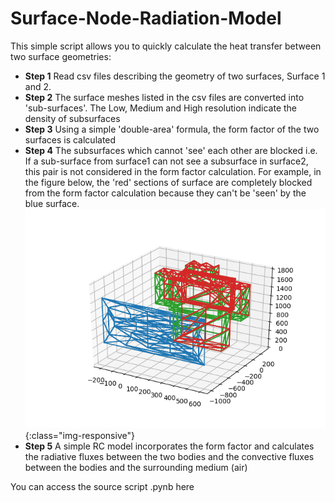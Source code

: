 # Surface-Node-Radiation-Model
This simple script allows you to quickly calculate the heat transfer between two surface geometries:
- **Step 1** Read csv files describing the geometry of two surfaces, Surface 1 and 2.
- **Step 2** The surface meshes listed in the csv files are converted into 'sub-surfaces'. The Low, Medium and High resolution indicate the density of subsurfaces
- **Step 3** Using a simple 'double-area' formula, the form factor of the two surfaces is calculated
- **Step 4** The subsurfaces which cannot 'see' each other are blocked i.e. If a sub-surface from surface1 can not see a subsurface in surface2, this pair is not considered in the form factor calculation. For example, in the figure below, the 'red' sections of surface are completely blocked from the form factor calculation because they can't be 'seen' by the blue surface.
![image-title-here](/Images/Figure_1.png){:class="img-responsive"}
- **Step 5** A simple RC model incorporates the form factor and calculates the radiative fluxes between the two bodies and the convective fluxes between the bodies and the surrounding medium (air)

You can access the source script .pynb here
